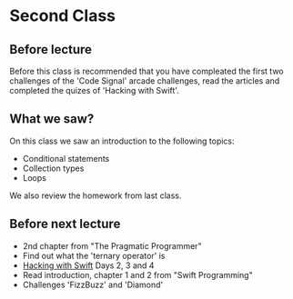 # Second Class
## Before lecture
Before this class is recommended that you have compleated the first two challenges of the 'Code Signal' arcade challenges, read the articles and completed the quizes of 'Hacking with Swift'.
## What we saw?
On this class we saw an introduction to the following topics:
- Conditional statements
- Collection types
- Loops

We also review the homework from last class.

## Before next lecture
- 2nd chapter from "The Pragmatic Programmer"
- Find out what the 'ternary operator' is
- [Hacking with Swift](https://www.hackingwithswift.com/100/) Days 2, 3 and 4
- Read introduction, chapter 1 and 2 from "Swift Programming"
- Challenges 'FizzBuzz' and 'Diamond'
